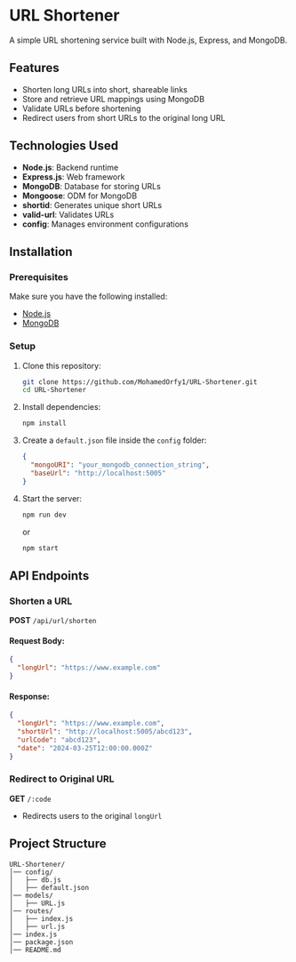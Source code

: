 # URL Shortener

A simple URL shortening service built with Node.js, Express, and MongoDB.

## Features
- Shorten long URLs into short, shareable links
- Store and retrieve URL mappings using MongoDB
- Validate URLs before shortening
- Redirect users from short URLs to the original long URL

## Technologies Used
- **Node.js**: Backend runtime
- **Express.js**: Web framework
- **MongoDB**: Database for storing URLs
- **Mongoose**: ODM for MongoDB
- **shortid**: Generates unique short URLs
- **valid-url**: Validates URLs
- **config**: Manages environment configurations

## Installation
### Prerequisites
Make sure you have the following installed:
- [Node.js](https://nodejs.org/)
- [MongoDB](https://www.mongodb.com/)

### Setup
1. Clone this repository:
   ```sh
   git clone https://github.com/MohamedOrfy1/URL-Shortener.git
   cd URL-Shortener
   ```
2. Install dependencies:
   ```sh
   npm install
   ```
3. Create a `default.json` file inside the `config` folder:
   ```json
   {
     "mongoURI": "your_mongodb_connection_string",
     "baseUrl": "http://localhost:5005"
   }
   ```
4. Start the server:
   ```sh
   npm run dev
   ```
   or
   ```sh
   npm start
   ```

## API Endpoints
### Shorten a URL
**POST** `/api/url/shorten`
#### Request Body:
```json
{
  "longUrl": "https://www.example.com"
}
```
#### Response:
```json
{
  "longUrl": "https://www.example.com",
  "shortUrl": "http://localhost:5005/abcd123",
  "urlCode": "abcd123",
  "date": "2024-03-25T12:00:00.000Z"
}
```

### Redirect to Original URL
**GET** `/:code`
- Redirects users to the original `longUrl`

## Project Structure
```
URL-Shortener/
│── config/
│   ├── db.js
│   ├── default.json
│── models/
│   ├── URL.js
│── routes/
│   ├── index.js
│   ├── url.js
│── index.js
│── package.json
│── README.md
```


